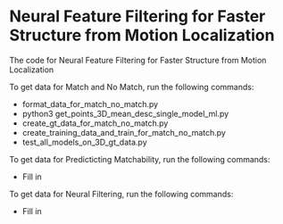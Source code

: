 # Neural Feature Filtering for Faster Structure from Motion Localization

The code for Neural Feature Filtering for Faster Structure from Motion Localization

To get data for Match and No Match, run the following commands:

- format_data_for_match_no_match.py
- python3 get_points_3D_mean_desc_single_model_ml.py
- create_gt_data_for_match_no_match.py
- create_training_data_and_train_for_match_no_match.py
- test_all_models_on_3D_gt_data.py

To get data for Predicticting Matchability, run the following commands:

- Fill in

To get data for Neural Filtering, run the following commands:

- Fill in

